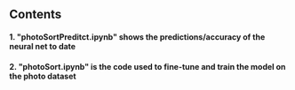 ## Contents
#### 1. "photoSortPreditct.ipynb" shows the predictions/accuracy of the neural net to date

#### 2. "photoSort.ipynb" is the code used to fine-tune and train the model on the photo dataset
